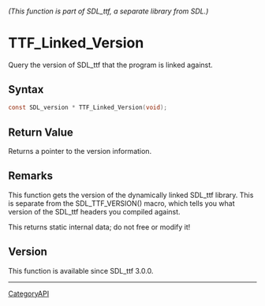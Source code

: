 ###### (This function is part of SDL_ttf, a separate library from SDL.)
# TTF_Linked_Version

Query the version of SDL_ttf that the program is linked against.

## Syntax

```c
const SDL_version * TTF_Linked_Version(void);

```

## Return Value

Returns a pointer to the version information.

## Remarks

This function gets the version of the dynamically linked SDL_ttf library.
This is separate from the SDL_TTF_VERSION() macro, which tells you what
version of the SDL_ttf headers you compiled against.

This returns static internal data; do not free or modify it!

## Version

This function is available since SDL_ttf 3.0.0.

----
[CategoryAPI](CategoryAPI)

